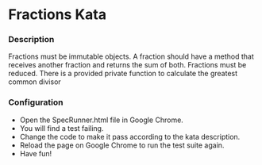 # Fractions Kata

### Description

Fractions must be immutable objects. A fraction should have a method
that receives another fraction and returns the sum of both. Fractions
must be reduced. There is a provided private function to calculate the
greatest common divisor


### Configuration

- Open the SpecRunner.html file in Google Chrome.
- You will find a test failing.
- Change the code to make it pass according to the kata description.
- Reload the page on Google Chrome to run the test suite again.
- Have fun!